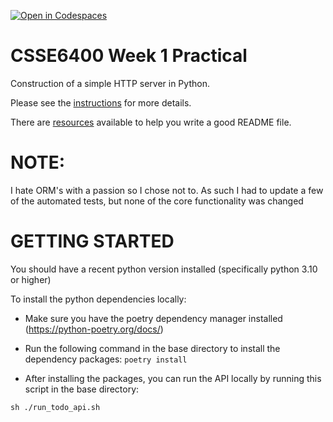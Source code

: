 [![Open in Codespaces](https://classroom.github.com/assets/launch-codespace-7f7980b617ed060a017424585567c406b6ee15c891e84e1186181d67ecf80aa0.svg)](https://classroom.github.com/open-in-codespaces?assignment_repo_id=13982629)
# CSSE6400 Week 1 Practical

Construction of a simple HTTP server in Python.

Please see the [instructions](https://csse6400.uqcloud.net/practicals/week01.pdf) for more details.

There are [resources](https://www.makeareadme.com) available to help you write a good README file.

# NOTE: 
I hate ORM's with a passion so I chose not to. As such I had to update a few of the automated tests, but none of the core functionality was changed


# GETTING STARTED

You should have a recent python version installed (specifically python 3.10 or higher)

To install the python dependencies locally:

- Make sure you have the poetry dependency manager installed (https://python-poetry.org/docs/)
- Run the following command in the base directory to install the dependency packages: 
`
poetry install
`

- After installing the packages, you can run the API locally by running this script in the base directory:

`
sh ./run_todo_api.sh
`
